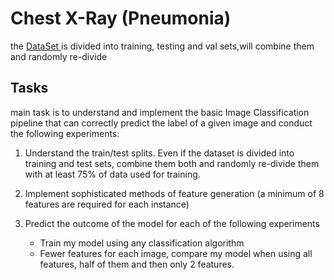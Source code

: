 # Chest X-Ray (Pneumonia)

the [ DataSet ](https://www.kaggle.com/code/abhiramakrishna/20bd1a6691-chest-x-rayclassification-pneumonia/data) is divided into training, testing and val sets,will combine them and randomly re-divide

## Tasks
main task is to understand and implement the basic Image Classification
pipeline that can correctly predict the label of a given image and conduct the
following experiments:

1. Understand the train/test splits. Even if the dataset is divided into
training and test sets, combine them both and randomly re-divide them
with at least 75% of data used for training. 

2. Implement sophisticated methods of feature generation (a minimum of 8
features are required for each instance)

3. Predict the outcome of the model for each of the following experiments
   - Train my model using any classification algorithm
   - Fewer features for each image, compare my model when using all features, half of them and then only 2 features.
